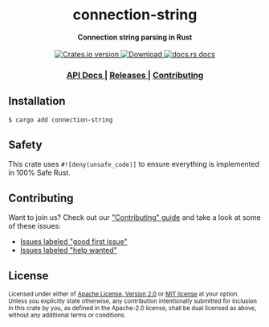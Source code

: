 <h1 align="center">connection-string</h1>
<div align="center">
  <strong>
    Connection string parsing in Rust
  </strong>
</div>

<br />

<div align="center">
  <!-- Crates version -->
  <a href="https://crates.io/crates/connection-string">
    <img src="https://img.shields.io/crates/v/connection-string.svg?style=flat-square"
    alt="Crates.io version" />
  </a>
  <!-- Downloads -->
  <a href="https://crates.io/crates/connection-string">
    <img src="https://img.shields.io/crates/d/connection-string.svg?style=flat-square"
      alt="Download" />
  </a>
  <!-- docs.rs docs -->
  <a href="https://docs.rs/connection-string">
    <img src="https://img.shields.io/badge/docs-latest-blue.svg?style=flat-square"
      alt="docs.rs docs" />
  </a>
</div>

<div align="center">
  <h3>
    <a href="https://docs.rs/connection-string">
      API Docs
    </a>
    <span> | </span>
    <a href="https://github.com/prisma/connection-string/releases">
      Releases
    </a>
    <span> | </span>
    <a href="https://github.com/prisma/connection-string/blob/master.github/CONTRIBUTING.md">
      Contributing
    </a>
  </h3>
</div>

## Installation
```sh
$ cargo add connection-string
```

## Safety
This crate uses ``#![deny(unsafe_code)]`` to ensure everything is implemented in
100% Safe Rust.

## Contributing
Want to join us? Check out our ["Contributing" guide][contributing] and take a
look at some of these issues:

- [Issues labeled "good first issue"][good-first-issue]
- [Issues labeled "help wanted"][help-wanted]

[contributing]: https://github.com/prisma/connection-string/blob/master.github/CONTRIBUTING.md
[good-first-issue]: https://github.com/prisma/connection-string/labels/good%20first%20issue
[help-wanted]: https://github.com/prisma/connection-string/labels/help%20wanted

## License

<sup>
Licensed under either of <a href="LICENSE-APACHE">Apache License, Version
2.0</a> or <a href="LICENSE-MIT">MIT license</a> at your option.
</sup>

<br/>

<sub>
Unless you explicitly state otherwise, any contribution intentionally submitted
for inclusion in this crate by you, as defined in the Apache-2.0 license, shall
be dual licensed as above, without any additional terms or conditions.
</sub>
